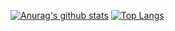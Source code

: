 [![Anurag's github stats](https://github-readme-stats.vercel.app/api?username=Arinonia&theme=blue-green)](https://github.com/Arinonia)
[![Top Langs](https://github-readme-stats.vercel.app/api/top-langs/?username=Arinonia&layout=compact)](https://github.com/anuraghazra/github-readme-stats)

<!--
**Arinonia/Arinonia** is a ✨ _special_ ✨ repository because its `README.md` (this file) appears on your GitHub profile.

Here are some ideas to get you started:

- 🔭 I’m currently working on ...
- 🌱 I’m currently learning ...
- 👯 I’m looking to collaborate on ...
- 🤔 I’m looking for help with ...
- 💬 Ask me about ...
- 📫 How to reach me: ...
- 😄 Pronouns: ...
- ⚡ Fun fact: ...
-->


